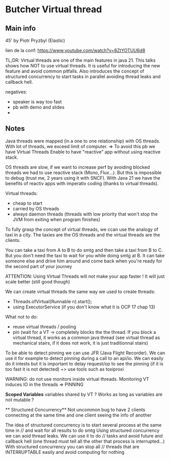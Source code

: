 
# Butcher Virtual thread

## Main info
45' by Piotr Pryzbyl (Elastic)

lien de la conf: https://www.youtube.com/watch?v=8ZtYOTUU6d8

TL;DR: 
Virtual threads are one of the main features in java 21. This talks shows how NOT to use virtual threads.
It is useful for introducing the new feature and avoid common pitfalls. 
Also introduces the concept of structured concurrency to start tasks in parallel avoiding thread leaks and callback hell.

negatives:
- speaker is way too fast
- pb with demo and slides
- 

## Notes

Java threads were mapped (in a one to one relationship) with OS threads. With lot of threads, we exceed limit of computer. => To avoid this pb we have Virtual Threads
Enable to have "reactive" app without using reactive stack.

OS threads are slow, if we want to increase perf by avoiding blocked threads we had to use reactive stack (Mono, Flux...). 
But this is impossible to debug (trust me, 2 years using it with SNCF). With Java 21 we have the benefits of reactiv apps with imperativ coding (thanks to virtual threads).

Virtual threads:
- cheap to start
- carried by OS threads
- always daemon threads (threads with low priority that won't stop the JVM from exiting when program finishes)

To fully grasp the concept of virtual threads, we ccan use the analogy of taxi in a city.
The taxies are the OS threads and the virtual threads are the clients. 

You can take a taxi from A to B to do smtg and then take a taxi from B to C. But you don't need the taxi to wait for you while doing smtg at B. It can take someone else and drive him around and come back when you're ready for the second part of your journey

ATTENTION: Using Virtual Threads will not make your app faster ! It will just scale better (still good though)

We can create virtual threads the same way we used to create threads:
- Threads.ofVirtual(Runnable n).start();
- using ExecutorService (if you don't know what it is OCP 17 chap 13)

What not to do:
- reuse virtual threads / pooling
- pin (wait for a VT -> completely blocks the the thread. If you block a virtual thread, it works as a common java thread (see virtual thread as mechanical stairs, if it does not work, it is just traditionnal stairs)

To be able to detect pinning we can use JFR (Java Flight Recorder). We can use it for example to detect pinning during a call to an api/io.
We can easily do it intests but it is important to delay request/op to see the pinning (if it is too fast it is not detected) +> use tools such as toxiproxi

WARNING: do not use monitors inside virtual threads. Monitoring VT induces IO in the threads => PINNING

**Scoped Variables**
variables shared by VT ? Works as long as variables are not mutable ? 

** Structured Concurrency**
Not uncommon bug to have 2 clients connecting at the same time and one client seeing the info of another

The idea of structured concurrency is to start several process at the same time in // and wait for all results to do smtg
Using structured concurrency we can aoid thread leaks. We can use it to do // tasks and avoid future and callback hell (one thread must tell all the other that process is interrupted...)
With structured concurrency you can stop all // threads that are INTERRUPTABLE easily and avoid computing for nothing
